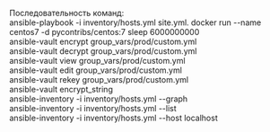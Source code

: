 Последовательность команд:  
ansible-playbook -i inventory/hosts.yml site.yml. 
docker run --name centos7 -d pycontribs/centos:7 sleep 6000000000  
ansible-vault encrypt group_vars/prod/custom.yml  
ansible-vault decrypt group_vars/prod/custom.yml  
ansible-vault view group_vars/prod/custom.yml  
ansible-vault edit group_vars/prod/custom.yml  
ansible-vault rekey group_vars/prod/custom.yml  
ansible-vault encrypt_string  
ansible-inventory -i inventory/hosts.yml --graph  
ansible-inventory -i inventory/hosts.yml --list  
ansible-inventory -i inventory/hosts.yml --host localhost  
